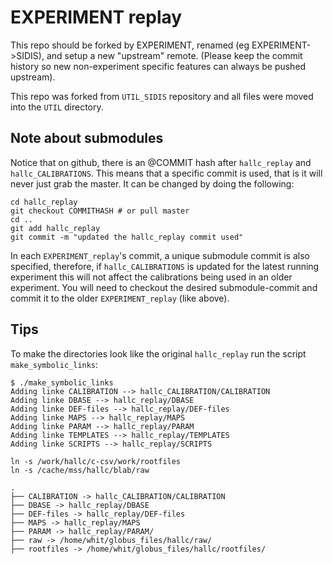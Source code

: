 EXPERIMENT replay 
=================

This repo should be forked by EXPERIMENT, renamed (eg EXPERIMENT->SIDIS), and 
setup a new "upstream" remote. (Please keep the commit history so new 
non-experiment specific features can always be pushed upstream).

This repo was forked from `UTIL_SIDIS` repository and all files were moved into 
the `UTIL` directory.



## Note about submodules

Notice that on github, there is an @COMMIT hash after `hallc_replay` and 
`hallc_CALIBRATIONS`.  This means that a specific commit is used, that is it 
will never just grab the master. It can be changed by doing the following:

```
cd hallc_replay
git checkout COMMITHASH # or pull master
cd ..
git add hallc_replay
git commit -m "updated the hallc_replay commit used"
```

In each `EXPERIMENT_replay`'s commit, a unique submodule commit is also 
specified, therefore,  if `hallc_CALIBRATIONS` is  updated for the latest 
running experiment this will not affect the calibrations being used in an older 
experiment.  You will need to checkout the desired submodule-commit and commit 
it to the older `EXPERIMENT_replay` (like above).



## Tips 

To make the directories look like the original `hallc_replay` run the script 
`make_symbolic_links`:
```
$ ./make_symbolic_links
Adding linke CALIBRATION --> hallc_CALIBRATION/CALIBRATION
Adding linke DBASE --> hallc_replay/DBASE
Adding linke DEF-files --> hallc_replay/DEF-files
Adding linke MAPS --> hallc_replay/MAPS
Adding linke PARAM --> hallc_replay/PARAM
Adding linke TEMPLATES --> hallc_replay/TEMPLATES
Adding linke SCRIPTS --> hallc_replay/SCRIPTS
```


```
ln -s /work/hallc/c-csv/work/rootfiles
ln -s /cache/mss/hallc/blab/raw

.
├── CALIBRATION -> hallc_CALIBRATION/CALIBRATION
├── DBASE -> hallc_replay/DBASE
├── DEF-files -> hallc_replay/DEF-files
├── MAPS -> hallc_replay/MAPS
├── PARAM -> hallc_replay/PARAM/
├── raw -> /home/whit/globus_files/hallc/raw/
├── rootfiles -> /home/whit/globus_files/hallc/rootfiles/

```
